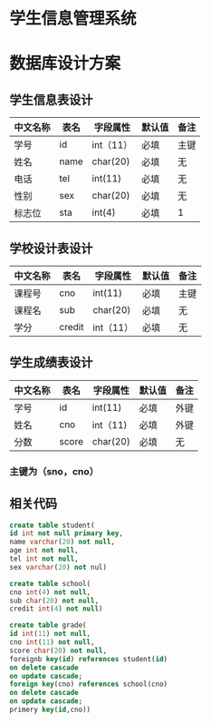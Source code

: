 # 学生信息管理系统

# 数据库设计方案
## 学生信息表设计

| 中文名称 | 表名 | 字段属性 | 默认值 | 备注 |
|---------|------|--------|-------|------|
| 学号 | id | int（11）| 必填 | 主键 |
| 姓名 | name | char(20)| 必填 | 无 |
| 电话 | tel | int(11) | 必填 | 无 |
| 性别 | sex | char(20) | 必填 | 无 |
| 标志位 | sta | int(4) | 必填 | 1 |

## 学校设计表设计
| 中文名称 | 表名 | 字段属性 | 默认值 | 备注 |
|---------|-----|---------|-------|------|
| 课程号 | cno | int(11) | 必填 | 主键 |
| 课程名 | sub | char(20) | 必填 | 无 |
| 学分 | credit | int（11） | 必填 | 无 |

## 学生成绩表设计
| 中文名称 | 表名 | 字段属性 | 默认值 | 备注 |
|---------|-----|---------|-------|------|
| 学号 | id | int(11) | 必填 | 外键 |
| 姓名 | cno | int（11) | 必填 | 外键 |
| 分数 | score | char(20) | 必填 | 无 |
### 主键为（sno，cno）
## 相关代码
```sql
create table student(
id int not null primary key,
name varchar(20) not null, 
age int not null,
tel int not null,
sex varchar(20) not nul)
```
```sql
create table school(
cno int(4) not null,
sub char(20) not null,
credit int(4) not null)
```
```sql
create table grade(
id int(11) not null,
cno int(11) not null,
score char(20) not null,
foreignb key(id) references student(id)
on delete cascade
on update cascade;
foreign key(cno) references school(cno)
on delete cascade
on update cascade;
primery key(id,cno))
```
